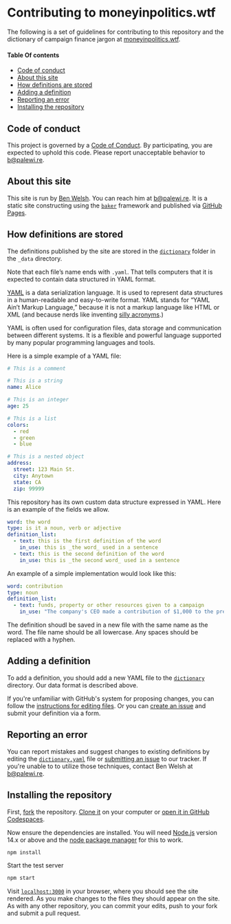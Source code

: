 # Contributing to moneyinpolitics.wtf

The following is a set of guidelines for contributing to this repository and the dictionary of campaign finance jargon at [moneyinpolitics.wtf](https://moneyinpolitics.wtf/).

#### Table Of contents

- [Code of conduct](#code-of-conduct)
- [About this site](#about-this-site)
- [How definitions are stored](#how-definitions-are-stored)
- [Adding a definition](#adding-a-definition)
- [Reporting an error](#reporting-an-error)
- [Installing the repository](#installing-the-repository)

## Code of conduct

This project is governed by a [Code of Conduct](CODE_OF_CONDUCT.md). By participating, you are expected to uphold this code. Please report unacceptable behavior to [b@palewi.re](mailto:b@palewi.re).

## About this site

This site is run by [Ben Welsh](https://palewi.re/who-is-ben-welsh/). You can reach him at [b@palewi.re](mailto:b@palewi.re). It is a static site constructing using the [`baker`](https://github.com/datadesk/baker) framework and published via [GitHub Pages](https://pages.github.com/).

## How definitions are stored

The definitions published by the site are stored in the [`dictionary`](https://github.com/palewire/moneyinpolitics.wtf/blob/main/_data/dictionary) folder in the `_data` directory.

Note that each file’s name ends with `.yaml`. That tells computers that it is expected to contain data structured in YAML format.

[YAML](https://en.wikipedia.org/wiki/YAML) is a data serialization language. It is used to represent data structures in a human-readable and easy-to-write format. YAML stands for “YAML Ain’t Markup Language,” because it is not a markup language like HTML or XML (and because nerds like inventing [silly acronyms](https://en.wikipedia.org/wiki/Backronym).)

YAML is often used for configuration files, data storage and communication between different systems. It is a flexible and powerful language supported by many popular programming languages and tools.

Here is a simple example of a YAML file:

```yaml
# This is a comment

# This is a string
name: Alice

# This is an integer
age: 25

# This is a list
colors:
  - red
  - green
  - blue

# This is a nested object
address:
  street: 123 Main St.
  city: Anytown
  state: CA
  zip: 99999
```

This repository has its own custom data structure expressed in YAML. Here is an example of the fields we allow.

```yaml
word: the word
type: is it a noun, verb or adjective
definition_list:
  - text: this is the first definition of the word
    in_use: this is _the word_ used in a sentence
  - text: this is the second definition of the word
    in_use: this is _the second word_ used in a sentence
```

An example of a simple implementation would look like this:

```yaml
word: contribution
type: noun
definition_list:
  - text: funds, property or other resources given to a campaign
    in_use: "The company's CEO made a contribution of $1,000 to the president's reelection campaign"
```

The definition shoudl be saved in a new file with the same name as the word. The file name should be all lowercase. Any spaces should be replaced with a hyphen.

## Adding a definition

To add a definition, you should add a new YAML file to the [`dictionary`](https://github.com/palewire/moneyinpolitics.wtf/blob/main/_data/dictionary) directory. Our data format is described above.

If you're unfamiliar with GitHub's system for proposing changes, you can follow the [instructions for editing files](https://docs.github.com/en/repositories/working-with-files/managing-files/editing-files#editing-files-in-another-users-repository). Or you can [create an issue](https://github.com/palewire/moneyinpolitics.wtf/issues/new?assignees=palewire&labels=enhancement&template=add-a-word.yaml&title=Add+a+word) and submit your definition via a form.

## Reporting an error

You can report mistakes and suggest changes to existing definitions by editing the [`dictionary.yaml`](https://github.com/palewire/moneyinpolitics.wtf/blob/main/_data/dictionary.yaml) file or [submitting an issue](https://github.com/palewire/moneyinpolitics.wtf/issues) to our tracker. If you're unable to to utilize those techniques, contact Ben Welsh at [b@palewi.re](mailto:b@palewi.re).

## Installing the repository

First, [fork](https://docs.github.com/en/get-started/quickstart/fork-a-repo) the repository. [Clone it](https://docs.github.com/en/repositories/creating-and-managing-repositories/cloning-a-repository) on your computer or [open it in GitHub Codespaces](https://docs.github.com/en/codespaces/getting-started/quickstart).

Now ensure the dependencies are installed. You will need [Node.js](https://nodejs.org/en/) version 14.x or above and the [node package manager](<https://en.wikipedia.org/wiki/Npm_(software)>) for this to work.

```bash
npm install
```

Start the test server

```bash
npm start
```

Visit [`localhost:3000`](https://localhost:3000/) in your browser, where you should see the site rendered. As you make changes to the files they should appear on the site. As with any other repository, you can commit your edits, push to your fork and submit a pull request.
